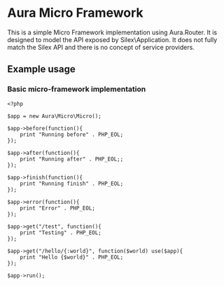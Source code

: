 # Aura Micro Framework

This is a simple Micro Framework implementation using Aura.Router.  It is designed to model the API exposed by Silex\Application.  It does not fully match the Silex API and there is no concept of service providers.

## Example usage

### Basic micro-framework implementation

	<?php

	$app = new Aura\Micro\Micro();

	$app->before(function(){
		print "Running before" . PHP_EOL;
	});

	$app->after(function(){
		print "Running after" . PHP_EOL;;
	});

	$app->finish(function(){
		print "Running finish" . PHP_EOL;
	});

	$app->error(function(){
		print "Error" . PHP_EOL;
	});

	$app->get("/test", function(){
		print "Testing" . PHP_EOL;
	});

	$app->get("/hello/{:world}", function($world) use($app){
		print "Hello {$world}" . PHP_EOL;
	});

	$app->run();

